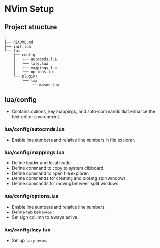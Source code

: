 # NVim Setup

## Project structure

```
.
├── README.md
├── init.lua
└── lua
    ├── config
    │   ├── autocmds.lua
    │   ├── lazy.lua
    │   ├── mappings.lua
    │   └── options.lua
    └── plugins
        └── lsp
            └── mason.lua
```
## lua/config

 - Contains options, key mappings, and auto-commands that enhance the text-editor environment.

### lua/config/autocmds.lua

 - Enable line numbers and relative line numbers in file explorer. 

### lua/config/mappings.lua

 - Define leader and local leader. 
 - Define command to copy to system clipboard. 
 - Define command to open file explorer. 
 - Define commands for creating and closing split windows.
 - Define commands for moving between split windows. 

### lua/config/options.lua

 - Enable line numbers and relative line numbers.
 - Define tab behaviour. 
 - Set sign column to always active. 

### lua/config/lazy.lua

 - Set up `lazy.nvim`. 

